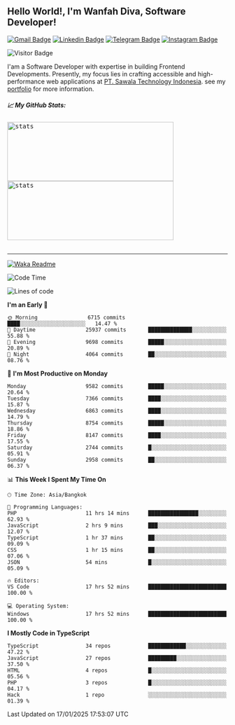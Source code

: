 ## Hello World!, I'm Wanfah Diva, Software Developer!

[![Gmail Badge](https://img.shields.io/badge/-Gmail-white?style=plastic&logo=Gmail&link=mailto:aditputrafirmansyah@gmail.com)](mailto:wanfahdivaa@gmail.com)
[![Linkedin Badge](https://img.shields.io/badge/-LinkedIn-blue?style=plastic&logo=Linkedin&link=https://www.linkedin.com/in/aditputrafirmansyah/)](https://www.linkedin.com/in/wanfahdiva/)
[![Telegram Badge](https://img.shields.io/badge/-Telegram-blue?style=plastic&logo=telegram&link=https://t.me/Adithya_13)](https://t.me/wanfahdiva)
[![Instagram Badge](https://img.shields.io/badge/-Instagram-white?style=plastic&logo=instagram&link=https://www.instagram.com/adithya_firmansyahputra/)](https://www.instagram.com/wnfhdva/)

![Visitor Badge](https://visitor-badge.laobi.icu/badge?page_id=wanfahdiva.wanfahdiva)

<p>
I'am a Software Developer with expertise in building Frontend Developments.
Presently, my focus lies in crafting accessible and high-performance web applications at  <a href="https://sawala/tech" target="_blank">PT. Sawala Technology Indonesia</a>. see my <a href="http://wanfahdiva-com.vercel.app/" target="_blank">portfolio</a> for more information.
</p>

<h5 align="left">
  
📈 **My GitHub Stats:**

</h5>

<div align="left">
<kbd>
  <img height="135em" width="380em" alt="stats" src="https://github-readme-stats-salesp07.vercel.app/api?username=wanfahdiva&count_private=true&show_icons=true&theme=react&rank_icon=github&border_radius=10&hide_title=true"></kbd>
</kbd>
<kbd>
    <img height="135em" width="380em" alt="stats" src="https://github-readme-activity-graph.vercel.app/graph?username=wanfahdiva&theme=react&hide_title=true"></kbd>
</div>

<br />

---

[![Waka Readme](https://github.com/wanfahdiva/wanfahdiva/actions/workflows/waka.yml/badge.svg)](https://github.com/wanfahdiva/wanfahdiva/actions/workflows/waka.yml)

<!--START_SECTION:waka-->
![Code Time](http://img.shields.io/badge/Code%20Time-1%2C613%20hrs%2058%20mins-blue)

![Lines of code](https://img.shields.io/badge/From%20Hello%20World%20I%27ve%20Written-22.2%20million%20lines%20of%20code-blue)

**I'm an Early 🐤** 

```text
🌞 Morning                6715 commits        ████░░░░░░░░░░░░░░░░░░░░░   14.47 % 
🌆 Daytime                25937 commits       ██████████████░░░░░░░░░░░   55.88 % 
🌃 Evening                9698 commits        █████░░░░░░░░░░░░░░░░░░░░   20.89 % 
🌙 Night                  4064 commits        ██░░░░░░░░░░░░░░░░░░░░░░░   08.76 % 
```
📅 **I'm Most Productive on Monday** 

```text
Monday                   9582 commits        █████░░░░░░░░░░░░░░░░░░░░   20.64 % 
Tuesday                  7366 commits        ████░░░░░░░░░░░░░░░░░░░░░   15.87 % 
Wednesday                6863 commits        ████░░░░░░░░░░░░░░░░░░░░░   14.79 % 
Thursday                 8754 commits        █████░░░░░░░░░░░░░░░░░░░░   18.86 % 
Friday                   8147 commits        ████░░░░░░░░░░░░░░░░░░░░░   17.55 % 
Saturday                 2744 commits        █░░░░░░░░░░░░░░░░░░░░░░░░   05.91 % 
Sunday                   2958 commits        ██░░░░░░░░░░░░░░░░░░░░░░░   06.37 % 
```


📊 **This Week I Spent My Time On** 

```text
🕑︎ Time Zone: Asia/Bangkok

💬 Programming Languages: 
PHP                      11 hrs 14 mins      ████████████████░░░░░░░░░   62.93 % 
JavaScript               2 hrs 9 mins        ███░░░░░░░░░░░░░░░░░░░░░░   12.07 % 
TypeScript               1 hr 37 mins        ██░░░░░░░░░░░░░░░░░░░░░░░   09.09 % 
CSS                      1 hr 15 mins        ██░░░░░░░░░░░░░░░░░░░░░░░   07.06 % 
JSON                     54 mins             █░░░░░░░░░░░░░░░░░░░░░░░░   05.09 % 

🔥 Editors: 
VS Code                  17 hrs 52 mins      █████████████████████████   100.00 % 

💻 Operating System: 
Windows                  17 hrs 52 mins      █████████████████████████   100.00 % 
```

**I Mostly Code in TypeScript** 

```text
TypeScript               34 repos            ████████████░░░░░░░░░░░░░   47.22 % 
JavaScript               27 repos            █████████░░░░░░░░░░░░░░░░   37.50 % 
HTML                     4 repos             █░░░░░░░░░░░░░░░░░░░░░░░░   05.56 % 
PHP                      3 repos             █░░░░░░░░░░░░░░░░░░░░░░░░   04.17 % 
Hack                     1 repo              ░░░░░░░░░░░░░░░░░░░░░░░░░   01.39 % 
```




 Last Updated on 17/01/2025 17:53:07 UTC
<!--END_SECTION:waka-->
